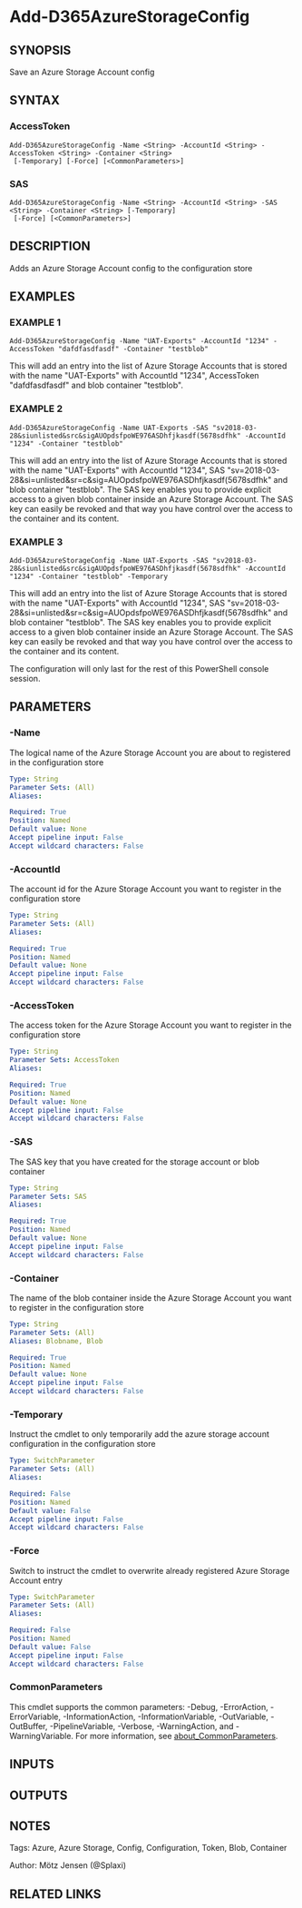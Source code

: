 ﻿---
external help file: d365fo.tools-help.xml
Module Name: d365fo.tools
online version:
schema: 2.0.0
---

# Add-D365AzureStorageConfig

## SYNOPSIS
Save an Azure Storage Account config

## SYNTAX

### AccessToken
```
Add-D365AzureStorageConfig -Name <String> -AccountId <String> -AccessToken <String> -Container <String>
 [-Temporary] [-Force] [<CommonParameters>]
```

### SAS
```
Add-D365AzureStorageConfig -Name <String> -AccountId <String> -SAS <String> -Container <String> [-Temporary]
 [-Force] [<CommonParameters>]
```

## DESCRIPTION
Adds an Azure Storage Account config to the configuration store

## EXAMPLES

### EXAMPLE 1
```
Add-D365AzureStorageConfig -Name "UAT-Exports" -AccountId "1234" -AccessToken "dafdfasdfasdf" -Container "testblob"
```

This will add an entry into the list of Azure Storage Accounts that is stored with the name "UAT-Exports" with AccountId "1234", AccessToken "dafdfasdfasdf" and blob container "testblob".

### EXAMPLE 2
```
Add-D365AzureStorageConfig -Name UAT-Exports -SAS "sv2018-03-28&siunlisted&src&sigAUOpdsfpoWE976ASDhfjkasdf(5678sdfhk" -AccountId "1234" -Container "testblob"
```

This will add an entry into the list of Azure Storage Accounts that is stored with the name "UAT-Exports" with AccountId "1234", SAS "sv=2018-03-28&si=unlisted&sr=c&sig=AUOpdsfpoWE976ASDhfjkasdf(5678sdfhk" and blob container "testblob".
The SAS key enables you to provide explicit access to a given blob container inside an Azure Storage Account.
The SAS key can easily be revoked and that way you have control over the access to the container and its content.

### EXAMPLE 3
```
Add-D365AzureStorageConfig -Name UAT-Exports -SAS "sv2018-03-28&siunlisted&src&sigAUOpdsfpoWE976ASDhfjkasdf(5678sdfhk" -AccountId "1234" -Container "testblob" -Temporary
```

This will add an entry into the list of Azure Storage Accounts that is stored with the name "UAT-Exports" with AccountId "1234", SAS "sv=2018-03-28&si=unlisted&sr=c&sig=AUOpdsfpoWE976ASDhfjkasdf(5678sdfhk" and blob container "testblob".
The SAS key enables you to provide explicit access to a given blob container inside an Azure Storage Account.
The SAS key can easily be revoked and that way you have control over the access to the container and its content.

The configuration will only last for the rest of this PowerShell console session.

## PARAMETERS

### -Name
The logical name of the Azure Storage Account you are about to registered in the configuration store

```yaml
Type: String
Parameter Sets: (All)
Aliases:

Required: True
Position: Named
Default value: None
Accept pipeline input: False
Accept wildcard characters: False
```

### -AccountId
The account id for the Azure Storage Account you want to register in the configuration store

```yaml
Type: String
Parameter Sets: (All)
Aliases:

Required: True
Position: Named
Default value: None
Accept pipeline input: False
Accept wildcard characters: False
```

### -AccessToken
The access token for the Azure Storage Account you want to register in the configuration store

```yaml
Type: String
Parameter Sets: AccessToken
Aliases:

Required: True
Position: Named
Default value: None
Accept pipeline input: False
Accept wildcard characters: False
```

### -SAS
The SAS key that you have created for the storage account or blob container

```yaml
Type: String
Parameter Sets: SAS
Aliases:

Required: True
Position: Named
Default value: None
Accept pipeline input: False
Accept wildcard characters: False
```

### -Container
The name of the blob container inside the Azure Storage Account you want to register in the configuration store

```yaml
Type: String
Parameter Sets: (All)
Aliases: Blobname, Blob

Required: True
Position: Named
Default value: None
Accept pipeline input: False
Accept wildcard characters: False
```

### -Temporary
Instruct the cmdlet to only temporarily add the azure storage account configuration in the configuration store

```yaml
Type: SwitchParameter
Parameter Sets: (All)
Aliases:

Required: False
Position: Named
Default value: False
Accept pipeline input: False
Accept wildcard characters: False
```

### -Force
Switch to instruct the cmdlet to overwrite already registered Azure Storage Account entry

```yaml
Type: SwitchParameter
Parameter Sets: (All)
Aliases:

Required: False
Position: Named
Default value: False
Accept pipeline input: False
Accept wildcard characters: False
```

### CommonParameters
This cmdlet supports the common parameters: -Debug, -ErrorAction, -ErrorVariable, -InformationAction, -InformationVariable, -OutVariable, -OutBuffer, -PipelineVariable, -Verbose, -WarningAction, and -WarningVariable. For more information, see [about_CommonParameters](http://go.microsoft.com/fwlink/?LinkID=113216).

## INPUTS

## OUTPUTS

## NOTES
Tags: Azure, Azure Storage, Config, Configuration, Token, Blob, Container

Author: Mötz Jensen (@Splaxi)

## RELATED LINKS
